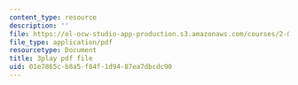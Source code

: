 ```yaml
---
content_type: resource
description: ''
file: https://ol-ocw-studio-app-production.s3.amazonaws.com/courses/2-003sc-engineering-dynamics-fall-2011/01e7865cb8a5f84f1d9487ea7dbcdc90_cd8lDtAtJbE.pdf
file_type: application/pdf
resourcetype: Document
title: 3play pdf file
uid: 01e7865c-b8a5-f84f-1d94-87ea7dbcdc90
---
```


